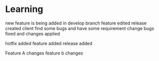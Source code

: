 # Learning
new feature is being added in develop branch
feature edited
release created
client find some bugs and have some requirement change
bugs fixed and changes applied

hotfix added
feature added
release added

Feature A changes
feature b changes